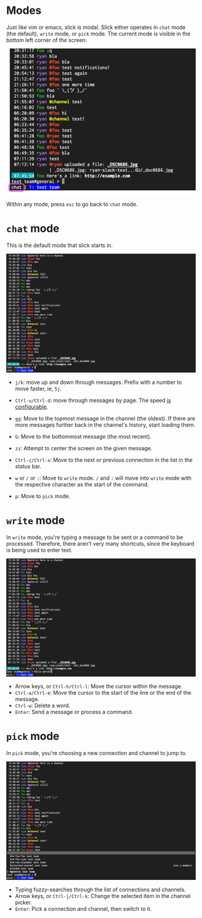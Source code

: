 # Modes

Just like vim or emacs, slick is modal. Slick either operates in `chat` mode (the default), `write`
mode, or `pick` mode. The current mode is visible in the bottom left corner of the screen:

![Mode Location](gifs/ModeLocation.png)

Within any mode, press `esc` to go back to `chat` mode.

# `chat` mode

This is the default mode that slick starts in.

![Chat Mode](gifs/ChatMode.png)

- `j/k`: move up and down through messages. Prefix with a number to move faster, ie, `5j`.
- `Ctrl-u/Ctrl-d`: move through messages by page. The speed [is configurable](configuration/Message.PageAmount.md).
- `gg`: Move to the topmost message in the channel (the oldest). If there are more messages further back in the
  channel's history, start loading them.
- `G`: Move to the bottommost message (the most recent).
- `zz`: Attempt to center the screen on the given message.
- `Ctrl-z/Ctrl-x`: Move to the next or previous connection in the list in the status bar.

- `w` or `/` or `:`: Move to `write` mode. `/` and `:` will move into `write` mode with the
  respective character as the start of the command.
- `p`: Move to `pick` mode.

# `write` mode

In `write` mode, you're typing a message to be sent or a command to be processed. Therefore, there
aren't very many shortcuts, since the keyboard is being used to enter text.

![Write Mode](gifs/WriteMode.png)

- Arrow keys, or `Ctrl-h/Ctrl-l`: Move the cursor within the message.
- `Ctrl-a/Ctrl-e`: Move the cursor to the start of the line or the end of the message.
- `Ctrl-w`: Delete a word.
- `Enter`: Send a message or process a command.

# `pick` mode

In `pick` mode, you're choosing a new connection and channel to jump to.

![Pick Mode](gifs/PickMode.png)

- Typing fuzzy-searches through the list of connections and channels.
- Arrow keys, or `Ctrl-j/Ctrl-k`: Change the selected item in the channel picker.
- `Enter`: Pick a connection and channel, then switch to it.
